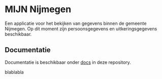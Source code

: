 # MIJN Nijmegen
Een applicatie voor het bekijken van gegevens binnen de gemeente Nijmegen. Op dit moment zijn persoonsgegevens en uitkeringsgegevens beschikbaar.

## Documentatie
Documentatie is beschikbaar onder [docs](docs) in deze repository.


blablabla